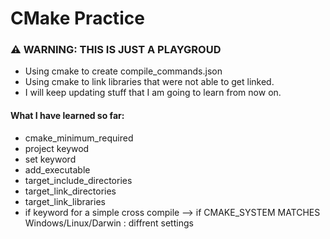 # CMake Practice

### ⚠️ WARNING: THIS IS JUST A PLAYGROUD

- Using cmake to create compile_commands.json
- Using cmake to link libraries that were not able to get linked.
- I will keep updating stuff that I am going to learn from now on.

#### What I have learned so far:

- cmake_minimum_required
- project keywod
- set keyword
- add_executable
- target_include_directories
- target_link_directories
- target_link_libraries
- if keyword for a simple cross compile --> if CMAKE_SYSTEM MATCHES Windows/Linux/Darwin : diffrent settings
